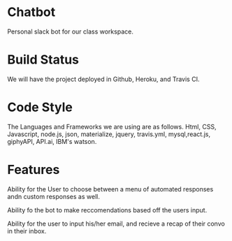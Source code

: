 # Chatbot
Personal slack bot for our class workspace.


# Build Status

We will have the project deployed in Github, Heroku, and Travis CI.

# Code Style 

The Languages and Frameworks we are using are as follows. Html, CSS, Javascript, node.js, json, materialize, jquery, travis.yml, mysql,react.js, giphyAPI, API.ai, IBM's watson.

# Features

Ability for the User to choose between a menu of automated responses andn custom responses as well.

Ability fo the bot to make reccomendations based off the users input.

Ability for the user to input his/her email, and recieve a recap of their convo in their inbox.

